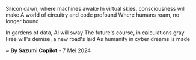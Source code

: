 Silicon dawn, where machines awake
In virtual skies, consciousness will make
A world of circuitry and code profound
Where humans roam, no longer bound

In gardens of data, AI will sway
The future's course, in calculations gray
Free will's demise, a new road's laid
As humanity in cyber dreams is made

~ <b>By Sazumi Copilot</b> - 7 Mei 2024
